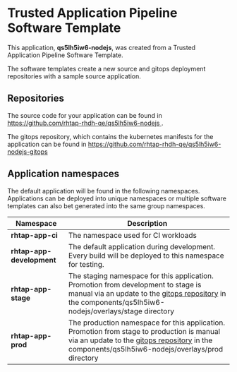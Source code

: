 # Trusted Application Pipeline Software Template

This application, **qs5lh5iw6-nodejs**, was created from a Trusted Application Pipeline Software Template.

The software templates create a new source and gitops deployment repositories with a sample source application. 

## Repositories

The source code for your application can be found in [https://github.com/rhtap-rhdh-qe/qs5lh5iw6-nodejs ](https://github.com/rhtap-rhdh-qe/qs5lh5iw6-nodejs ).
 
The gitops repository, which contains the kubernetes manifests for the application can be found in 
[https://github.com/rhtap-rhdh-qe/qs5lh5iw6-nodejs-gitops ](https://github.com/rhtap-rhdh-qe/qs5lh5iw6-nodejs-gitops ) 

## Application namespaces 

The default application will be found in the following namespaces. Applications can be deployed into unique namespaces or multiple software templates can also bet generated into the same group namespaces.  

|  Namespace   |  Description   |  
| -------- | -------- |
| **rhtap-app-ci** | The namespace used for CI workloads |
| **rhtap-app-development** | The default application during development. Every build will be deployed to this namespace for testing. |
| **rhtap-app-stage** | The staging namespace for this application. Promotion from development to stage is manual via an update to the [gitops repository](https://github.com/rhtap-rhdh-qe/qs5lh5iw6-nodejs-gitops ) in the components/qs5lh5iw6-nodejs/overlays/stage directory |
| **rhtap-app-prod** | The production namespace for this application. Promotion from stage to production is manual via an update to the [gitops repository](https://github.com/rhtap-rhdh-qe/qs5lh5iw6-nodejs-gitops ) in the components/qs5lh5iw6-nodejs/overlays/prod directory |